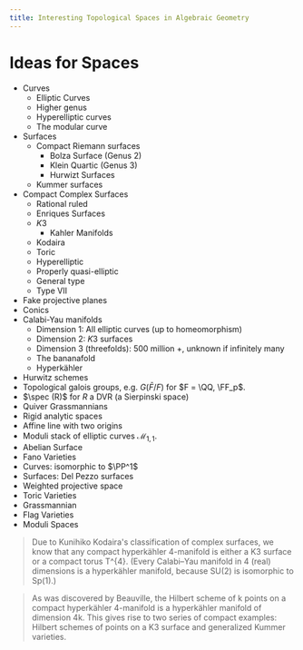 ```yaml
---
title: Interesting Topological Spaces in Algebraic Geometry
---
```


# Ideas for Spaces

- Curves
  - Elliptic Curves
  - Higher genus
  - Hyperelliptic curves
  - The modular curve
- Surfaces
  - Compact Riemann surfaces
    - Bolza Surface (Genus 2)
    - Klein Quartic (Genus 3)
    - Hurwizt Surfaces
  - Kummer surfaces
- Compact Complex Surfaces
  - Rational ruled
  - Enriques Surfaces
  - $K3$
    - Kahler Manifolds
  - Kodaira
  - Toric
  - Hyperelliptic
  - Properly quasi-elliptic
  - General type
  - Type VII
- Fake projective planes 
- Conics
- Calabi-Yau manifolds
  - Dimension 1: All elliptic curves (up to homeomorphism)
  - Dimension 2: $K3$ surfaces
  - Dimension 3 (threefolds): 500 million +, unknown if infinitely many
  - The bananafold
  - Hyperkähler
- Hurwitz schemes
- Topological galois groups, e.g. $G(\bar F /F )$ for $F = \QQ, \FF_p$.
- $\spec (R)$ for $R$ a DVR (a Sierpinski space)
- Quiver Grassmannians
- Rigid analytic spaces
- Affine line with two origins
- Moduli stack of elliptic curves $\mathcal{M}_{1, 1}$.
- Abelian Surface
- Fano Varieties
 - Curves: isomorphic to $\PP^1$
 - Surfaces: Del Pezzo surfaces
- Weighted projective space
- Toric Varieties
- Grassmannian
- Flag Varieties
- Moduli Spaces

> Due to Kunihiko Kodaira's classification of complex surfaces, we know that any compact hyperkähler 4-manifold is either a K3 surface or a compact torus T^{4}. (Every Calabi–Yau manifold in 4 (real) dimensions is a hyperkähler manifold, because SU(2) is isomorphic to Sp(1).)

> As was discovered by Beauville, the Hilbert scheme of k points on a compact hyperkähler 4-manifold is a hyperkähler manifold of dimension 4k. This gives rise to two series of compact examples: Hilbert schemes of points on a K3 surface and generalized Kummer varieties.
